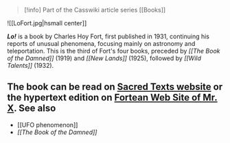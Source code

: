 > [!info] Part of the Casswiki article series [[Books]]

![[LoFort.jpg|hsmall center]]


_**Lo!**_ is a book by Charles Hoy Fort, first published in 1931, continuing his reports of unusual phenomena, focusing mainly on astronomy and teleportation. This is the third of Fort's four books, preceded by _[[The Book of the Damned]]_ (1919) and _[[New Lands]]_ (1925), followed by _[[Wild Talents]]_ (1932).

The book can be read on [Sacred Texts website](https://web.archive.org/web/20160708224055/http://www.sacred-texts.com/fort/lo/index.htm) or the hypertext edition on [Fortean Web Site of Mr. X](http://www.resologist.net/loei.htm).
See also
--------

*   [[UFO phenomenon]]
*   _[[The Book of the Damned]]_
